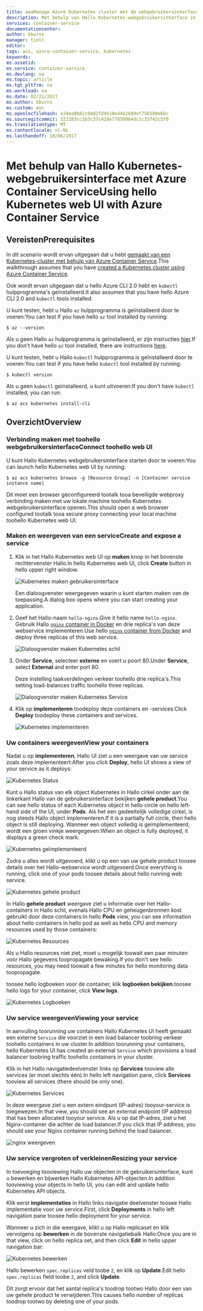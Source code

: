 ```yaml
---
title: aaaManage Azure Kubernetes cluster met de webgebruikersinterface | Microsoft Docs
description: Met behulp van Hallo Kubernetes-webgebruikersinterface in Azure Container Service
services: container-service
documentationcenter: 
author: bburns
manager: timlt
editor: 
tags: acs, azure-container-service, kubernetes
keywords: 
ms.assetid: 
ms.service: container-service
ms.devlang: na
ms.topic: article
ms.tgt_pltfrm: na
ms.workload: na
ms.date: 02/21/2017
ms.author: bburns
ms.custom: mvc
ms.openlocfilehash: e24ea0b82c94d2fd4610e4442699ef756590e6bc
ms.sourcegitcommit: 523283cc1b3c37c428e77850964dc1c33742c5f0
ms.translationtype: MT
ms.contentlocale: nl-NL
ms.lasthandoff: 10/06/2017
---
```

# <a name="using-hello-kubernetes-web-ui-with-azure-container-service"></a><span data-ttu-id="68b88-103">Met behulp van Hallo Kubernetes-webgebruikersinterface met Azure Container Service</span><span class="sxs-lookup"><span data-stu-id="68b88-103">Using hello Kubernetes web UI with Azure Container Service</span></span>

## <a name="prerequisites"></a><span data-ttu-id="68b88-104">Vereisten</span><span class="sxs-lookup"><span data-stu-id="68b88-104">Prerequisites</span></span>
<span data-ttu-id="68b88-105">In dit scenario wordt ervan uitgegaan dat u hebt [gemaakt van een Kubernetes-cluster met behulp van Azure Container Service](container-service-kubernetes-walkthrough.md).</span><span class="sxs-lookup"><span data-stu-id="68b88-105">This walkthrough assumes that you have [created a Kubernetes cluster using Azure Container Service](container-service-kubernetes-walkthrough.md).</span></span>


<span data-ttu-id="68b88-106">Ook wordt ervan uitgegaan dat u hello Azure CLI 2.0 hebt en `kubectl` hulpprogramma's geïnstalleerd.</span><span class="sxs-lookup"><span data-stu-id="68b88-106">It also assumes that you have hello Azure CLI 2.0 and `kubectl` tools installed.</span></span>

<span data-ttu-id="68b88-107">U kunt testen, hebt u Hallo `az` hulpprogramma is geïnstalleerd door te voeren:</span><span class="sxs-lookup"><span data-stu-id="68b88-107">You can test if you have hello `az` tool installed by running:</span></span>

```console
$ az --version
```

<span data-ttu-id="68b88-108">Als u geen Hallo `az` hulpprogramma is geïnstalleerd, er zijn instructies [hier](https://github.com/azure/azure-cli#installation).</span><span class="sxs-lookup"><span data-stu-id="68b88-108">If you don't have hello `az` tool installed, there are instructions [here](https://github.com/azure/azure-cli#installation).</span></span>

<span data-ttu-id="68b88-109">U kunt testen, hebt u Hallo `kubectl` hulpprogramma is geïnstalleerd door te voeren:</span><span class="sxs-lookup"><span data-stu-id="68b88-109">You can test if you have hello `kubectl` tool installed by running:</span></span>

```console
$ kubectl version
```

<span data-ttu-id="68b88-110">Als u geen `kubectl` geïnstalleerd, u kunt uitvoeren:</span><span class="sxs-lookup"><span data-stu-id="68b88-110">If you don't have `kubectl` installed, you can run:</span></span>

```console
$ az acs kubernetes install-cli
```

## <a name="overview"></a><span data-ttu-id="68b88-111">Overzicht</span><span class="sxs-lookup"><span data-stu-id="68b88-111">Overview</span></span>

### <a name="connect-toohello-web-ui"></a><span data-ttu-id="68b88-112">Verbinding maken met toohello webgebruikersinterface</span><span class="sxs-lookup"><span data-stu-id="68b88-112">Connect toohello web UI</span></span>
<span data-ttu-id="68b88-113">U kunt Hallo Kubernetes webgebruikersinterface starten door te voeren:</span><span class="sxs-lookup"><span data-stu-id="68b88-113">You can launch hello Kubernetes web UI by running:</span></span>

```console
$ az acs kubernetes browse -g [Resource Group] -n [Container service instance name]
```

<span data-ttu-id="68b88-114">Dit moet een browser geconfigureerd tootalk tooa beveiligde webproxy verbinding maken met uw lokale machine toohello Kubernetes webgebruikersinterface openen.</span><span class="sxs-lookup"><span data-stu-id="68b88-114">This should open a web browser configured tootalk tooa secure proxy connecting your local machine toohello Kubernetes web UI.</span></span>

### <a name="create-and-expose-a-service"></a><span data-ttu-id="68b88-115">Maken en weergeven van een service</span><span class="sxs-lookup"><span data-stu-id="68b88-115">Create and expose a service</span></span>
1. <span data-ttu-id="68b88-116">Klik in het Hallo Kubernetes web UI op **maken** knop in het bovenste rechtervenster Hallo.</span><span class="sxs-lookup"><span data-stu-id="68b88-116">In hello Kubernetes web UI, click **Create** button in hello upper right window.</span></span>

    ![Kubernetes maken gebruikersinterface](./media/container-service-kubernetes-ui/create.png)

    <span data-ttu-id="68b88-118">Een dialoogvenster weergegeven waarin u kunt starten maken van de toepassing.</span><span class="sxs-lookup"><span data-stu-id="68b88-118">A dialog box opens where you can start creating your application.</span></span>

2. <span data-ttu-id="68b88-119">Geef het Hallo-naam `hello-nginx`.</span><span class="sxs-lookup"><span data-stu-id="68b88-119">Give it hello name `hello-nginx`.</span></span> <span data-ttu-id="68b88-120">Gebruik Hallo [ `nginx` container in Docker](https://hub.docker.com/_/nginx/) en drie replica's van deze webservice implementeren.</span><span class="sxs-lookup"><span data-stu-id="68b88-120">Use hello [`nginx` container from Docker](https://hub.docker.com/_/nginx/) and deploy three replicas of this web service.</span></span>

    ![Dialoogvenster maken Kubernetes schil](./media/container-service-kubernetes-ui/nginx.png)

3. <span data-ttu-id="68b88-122">Onder **Service**, selecteer **externe** en voert u poort 80.</span><span class="sxs-lookup"><span data-stu-id="68b88-122">Under **Service**, select **External** and enter port 80.</span></span>

    <span data-ttu-id="68b88-123">Deze instelling taakverdelingen verkeer toohello drie replica's.</span><span class="sxs-lookup"><span data-stu-id="68b88-123">This setting load-balances traffic toohello three replicas.</span></span>

    ![Dialoogvenster maken Kubernetes Service](./media/container-service-kubernetes-ui/service.png)

4. <span data-ttu-id="68b88-125">Klik op **implementeren** toodeploy deze containers en -services.</span><span class="sxs-lookup"><span data-stu-id="68b88-125">Click **Deploy** toodeploy these containers and services.</span></span>

    ![Kubernetes implementeren](./media/container-service-kubernetes-ui/deploy.png)

### <a name="view-your-containers"></a><span data-ttu-id="68b88-127">Uw containers weergeven</span><span class="sxs-lookup"><span data-stu-id="68b88-127">View your containers</span></span>
<span data-ttu-id="68b88-128">Nadat u op **implementeren**, Hallo UI ziet u een weergave van uw service zoals deze implementeert:</span><span class="sxs-lookup"><span data-stu-id="68b88-128">After you click **Deploy**, hello UI shows a view of your service as it deploys:</span></span>

![Kubernetes Status](./media/container-service-kubernetes-ui/status.png)

<span data-ttu-id="68b88-130">Kunt u Hallo status van elk object Kubernetes in Hallo cirkel onder aan de linkerkant Hallo van de gebruikersinterface bekijken **gehele product**.</span><span class="sxs-lookup"><span data-stu-id="68b88-130">You can see hello status of each Kubernetes object in hello circle on hello left-hand side of the UI, under **Pods**.</span></span> <span data-ttu-id="68b88-131">Als het een gedeeltelijk volledige cirkel, is nog steeds Hallo object implementeren.</span><span class="sxs-lookup"><span data-stu-id="68b88-131">If it is a partially full circle, then hello object is still deploying.</span></span> <span data-ttu-id="68b88-132">Wanneer een object volledig is geïmplementeerd, wordt een groen vinkje weergegeven:</span><span class="sxs-lookup"><span data-stu-id="68b88-132">When an object is fully deployed, it displays a green check mark:</span></span>

![Kubernetes geïmplementeerd](./media/container-service-kubernetes-ui/deployed.png)

<span data-ttu-id="68b88-134">Zodra u alles wordt uitgevoerd, klikt u op een van uw gehele product toosee details over het Hallo-webservice wordt uitgevoerd.</span><span class="sxs-lookup"><span data-stu-id="68b88-134">Once everything is running, click one of your pods toosee details about hello running web service.</span></span>

![Kubernetes gehele product](./media/container-service-kubernetes-ui/pods.png)

<span data-ttu-id="68b88-136">In Hallo **gehele product** weergave ziet u informatie over het Hallo-containers in Hallo schil, evenals Hallo CPU en geheugenbronnen kost gebruikt door deze containers:</span><span class="sxs-lookup"><span data-stu-id="68b88-136">In hello **Pods** view, you can see information about hello containers in hello pod as well as hello CPU and memory resources used by those containers:</span></span>

![Kubernetes Resources](./media/container-service-kubernetes-ui/resources.png)

<span data-ttu-id="68b88-138">Als u Hallo resources niet ziet, moet u mogelijk toowait een paar minuten voor Hallo gegevens toopropagate bewaking.</span><span class="sxs-lookup"><span data-stu-id="68b88-138">If you don't see hello resources, you may need toowait a few minutes for hello monitoring data toopropagate.</span></span>

<span data-ttu-id="68b88-139">toosee hello logboeken voor de container, klik **logboeken bekijken**.</span><span class="sxs-lookup"><span data-stu-id="68b88-139">toosee hello logs for your container, click **View logs**.</span></span>

![Kubernetes Logboeken](./media/container-service-kubernetes-ui/logs.png)

### <a name="viewing-your-service"></a><span data-ttu-id="68b88-141">Uw service weergeven</span><span class="sxs-lookup"><span data-stu-id="68b88-141">Viewing your service</span></span>
<span data-ttu-id="68b88-142">In aanvulling toorunning uw containers Hallo Kubernetes UI heeft gemaakt een externe `Service` die voorziet in een load balancer toobring verkeer toohello containers in uw cluster.</span><span class="sxs-lookup"><span data-stu-id="68b88-142">In addition toorunning your containers, hello Kubernetes UI has created an external `Service` which provisions a load balancer toobring traffic toohello containers in your cluster.</span></span>

<span data-ttu-id="68b88-143">Klik in het Hallo navigatiedeelvenster links op **Services** tooview alle services (er moet slechts één).</span><span class="sxs-lookup"><span data-stu-id="68b88-143">In hello left navigation pane, click **Services** tooview all services (there should be only one).</span></span>

![Kubernetes Services](./media/container-service-kubernetes-ui/service-deployed.png)

<span data-ttu-id="68b88-145">In deze weergave ziet u een extern eindpunt (IP-adres) tooyour-service is toegewezen.</span><span class="sxs-lookup"><span data-stu-id="68b88-145">In that view, you should see an external endpoint (IP address) that has been allocated tooyour service.</span></span>
<span data-ttu-id="68b88-146">Als u op dat IP-adres, ziet u het Nginx-container die achter de load balancer.</span><span class="sxs-lookup"><span data-stu-id="68b88-146">If you click that IP address, you should see your Nginx container running behind the load balancer.</span></span>

![nginx weergeven](./media/container-service-kubernetes-ui/nginx-page.png)

### <a name="resizing-your-service"></a><span data-ttu-id="68b88-148">Uw service vergroten of verkleinen</span><span class="sxs-lookup"><span data-stu-id="68b88-148">Resizing your service</span></span>
<span data-ttu-id="68b88-149">In toevoeging tooviewing Hallo uw objecten in de gebruikersinterface, kunt u bewerken en bijwerken Hallo Kubernetes API-objecten.</span><span class="sxs-lookup"><span data-stu-id="68b88-149">In addition tooviewing your objects in hello UI, you can edit and update hello Kubernetes API objects.</span></span>

<span data-ttu-id="68b88-150">Klik eerst **implementaties** in Hallo links navigatie deelvenster toosee Hallo implementatie voor uw service.</span><span class="sxs-lookup"><span data-stu-id="68b88-150">First, click **Deployments** in hello left navigation pane toosee hello deployment for your service.</span></span>

<span data-ttu-id="68b88-151">Wanneer u zich in die weergave, klikt u op Hallo replicaset en klik vervolgens op **bewerken** in de bovenste navigatiebalk Hallo:</span><span class="sxs-lookup"><span data-stu-id="68b88-151">Once you are in that view, click on hello replica set, and then click **Edit** in hello upper navigation bar:</span></span>

![Kubernetes bewerken](./media/container-service-kubernetes-ui/edit.png)

<span data-ttu-id="68b88-153">Hallo bewerken `spec.replicas` veld toobe `2`, en klik op **Update**.</span><span class="sxs-lookup"><span data-stu-id="68b88-153">Edit hello `spec.replicas` field toobe `2`, and click **Update**.</span></span>

<span data-ttu-id="68b88-154">Dit zorgt ervoor dat het aantal replica's toodrop tootwo Hallo door een van uw gehele product te verwijderen.</span><span class="sxs-lookup"><span data-stu-id="68b88-154">This causes hello number of replicas toodrop tootwo by deleting one of your pods.</span></span>

 

